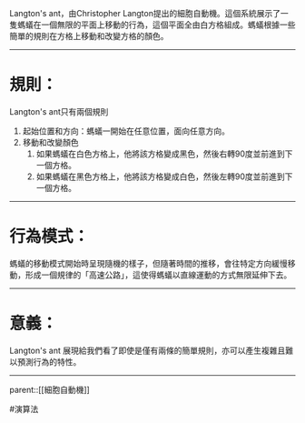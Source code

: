 Langton's ant，由Christopher Langton提出的細胞自動機。這個系統展示了一隻螞蟻在一個無限的平面上移動的行為，這個平面全由白方格組成。螞蟻根據一些簡單的規則在方格上移動和改變方格的顏色。
- - -
# 規則：
Langton's ant只有兩個規則
1. 起始位置和方向：螞蟻一開始在任意位置，面向任意方向。
2. 移動和改變顏色
	1. 如果螞蟻在白色方格上，他將該方格變成黑色，然後右轉90度並前進到下一個方格。
	2. 如果螞蟻在黑色方格上，他將該方格變成白色，然後左轉90度並前進到下一個方格。
- - - 
# 行為模式：
螞蟻的移動模式開始時呈現隨機的樣子，但隨著時間的推移，會往特定方向緩慢移動，形成一個規律的「高速公路」，這使得螞蟻以直線運動的方式無限延伸下去。
- - - 
# 意義：
Langton's ant 展現給我們看了即使是僅有兩條的簡單規則，亦可以產生複雜且難以預測行為的特性。
- - -
parent::[[細胞自動機]]

#演算法